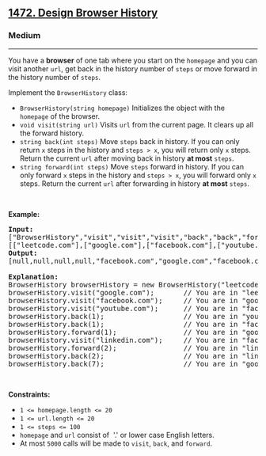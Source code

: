 <h2><a href="https://leetcode.com/problems/design-browser-history/">1472. Design Browser History</a></h2><h3>Medium</h3><hr><div><p>You have a <strong>browser</strong> of one tab where you start on the <code>homepage</code> and you can visit another <code>url</code>, get back in the history number of <code>steps</code> or move forward in the history number of <code>steps</code>.</p>

<p>Implement the <code>BrowserHistory</code> class:</p>

<ul>
	<li><code>BrowserHistory(string homepage)</code> Initializes the object with the <code>homepage</code>&nbsp;of the browser.</li>
	<li><code>void visit(string url)</code>&nbsp;Visits&nbsp;<code>url</code> from the current page. It clears up all the forward history.</li>
	<li><code>string back(int steps)</code>&nbsp;Move <code>steps</code> back in history. If you can only return <code>x</code> steps in the history and <code>steps &gt; x</code>, you will&nbsp;return only <code>x</code> steps. Return the current <code>url</code>&nbsp;after moving back in history <strong>at most</strong> <code>steps</code>.</li>
	<li><code>string forward(int steps)</code>&nbsp;Move <code>steps</code> forward in history. If you can only forward <code>x</code> steps in the history and <code>steps &gt; x</code>, you will&nbsp;forward only&nbsp;<code>x</code> steps. Return the current <code>url</code>&nbsp;after forwarding in history <strong>at most</strong> <code>steps</code>.</li>
</ul>

<p>&nbsp;</p>
<p><strong class="example">Example:</strong></p>

<pre style="position: relative;"><b>Input:</b>
["BrowserHistory","visit","visit","visit","back","back","forward","visit","forward","back","back"]
[["leetcode.com"],["google.com"],["facebook.com"],["youtube.com"],[1],[1],[1],["linkedin.com"],[2],[2],[7]]
<b>Output:</b>
[null,null,null,null,"facebook.com","google.com","facebook.com",null,"linkedin.com","google.com","leetcode.com"]

<b>Explanation:</b>
BrowserHistory browserHistory = new BrowserHistory("leetcode.com");
browserHistory.visit("google.com");       // You are in "leetcode.com". Visit "google.com"
browserHistory.visit("facebook.com");     // You are in "google.com". Visit "facebook.com"
browserHistory.visit("youtube.com");      // You are in "facebook.com". Visit "youtube.com"
browserHistory.back(1);                   // You are in "youtube.com", move back to "facebook.com" return "facebook.com"
browserHistory.back(1);                   // You are in "facebook.com", move back to "google.com" return "google.com"
browserHistory.forward(1);                // You are in "google.com", move forward to "facebook.com" return "facebook.com"
browserHistory.visit("linkedin.com");     // You are in "facebook.com". Visit "linkedin.com"
browserHistory.forward(2);                // You are in "linkedin.com", you cannot move forward any steps.
browserHistory.back(2);                   // You are in "linkedin.com", move back two steps to "facebook.com" then to "google.com". return "google.com"
browserHistory.back(7);                   // You are in "google.com", you can move back only one step to "leetcode.com". return "leetcode.com"
<div class="open_grepper_editor" title="Edit &amp; Save To Grepper"></div></pre>

<p>&nbsp;</p>
<p><strong>Constraints:</strong></p>

<ul>
	<li><code>1 &lt;= homepage.length &lt;= 20</code></li>
	<li><code>1 &lt;= url.length &lt;= 20</code></li>
	<li><code>1 &lt;= steps &lt;= 100</code></li>
	<li><code>homepage</code> and <code>url</code> consist of&nbsp; '.' or lower case English letters.</li>
	<li>At most <code>5000</code>&nbsp;calls will be made to <code>visit</code>, <code>back</code>, and <code>forward</code>.</li>
</ul>
</div>
